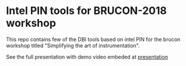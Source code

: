 # Intel PIN tools for BRUCON-2018 workshop

This repo contains few of the DBI tools based on intel PIN for the brucon workshop titled "Simplifying the art of instrumentation".

See the full presentation with demo video embeded at [presentation](https://drive.google.com/file/d/1bMmX0-YKAeigCYpSy7apxwHO8o-uour1/view)
